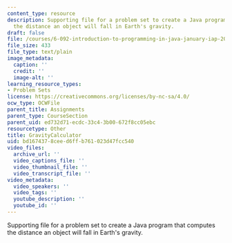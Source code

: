 ```yaml
---
content_type: resource
description: Supporting file for a problem set to create a Java program that computes
  the distance an object will fall in Earth's gravity.
draft: false
file: /courses/6-092-introduction-to-programming-in-java-january-iap-2010/bd1674378ceed6ffb761023d47fcc540_GravityCalculator.java
file_size: 433
file_type: text/plain
image_metadata:
  caption: ''
  credit: ''
  image-alt: ''
learning_resource_types:
- Problem Sets
license: https://creativecommons.org/licenses/by-nc-sa/4.0/
ocw_type: OCWFile
parent_title: Assignments
parent_type: CourseSection
parent_uid: ed732d71-ecdc-33c4-3b00-672f8cc05ebc
resourcetype: Other
title: GravityCalculator
uid: bd167437-8cee-d6ff-b761-023d47fcc540
video_files:
  archive_url: ''
  video_captions_file: ''
  video_thumbnail_file: ''
  video_transcript_file: ''
video_metadata:
  video_speakers: ''
  video_tags: ''
  youtube_description: ''
  youtube_id: ''
---
```

Supporting file for a problem set to create a Java program that computes the distance an object will fall in Earth's gravity.